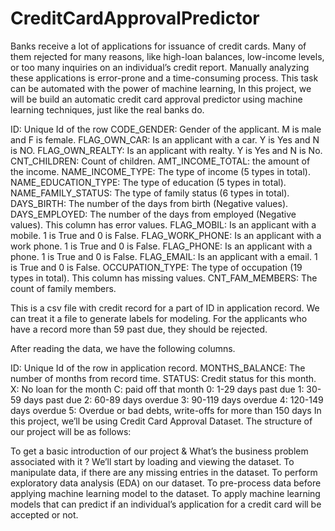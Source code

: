 # CreditCardApprovalPredictor
Banks receive a lot of applications for issuance of credit cards. Many of them rejected for many reasons, like high-loan balances, low-income levels, or too many inquiries on an individual’s credit report. Manually analyzing these applications is error-prone and a time-consuming process. This task can be automated with the power of machine learning, In this project, we will be build an automatic credit card approval predictor using machine learning techniques, just like the real banks do.

ID: Unique Id of the row
CODE_GENDER: Gender of the applicant. M is male and F is female.
FLAG_OWN_CAR: Is an applicant with a car. Y is Yes and N is NO.
FLAG_OWN_REALTY: Is an applicant with realty. Y is Yes and N is No.
CNT_CHILDREN: Count of children.
AMT_INCOME_TOTAL: the amount of the income.
NAME_INCOME_TYPE: The type of income (5 types in total).
NAME_EDUCATION_TYPE: The type of education (5 types in total).
NAME_FAMILY_STATUS: The type of family status (6 types in total).
DAYS_BIRTH: The number of the days from birth (Negative values).
DAYS_EMPLOYED: The number of the days from employed (Negative values). This column has error values.
FLAG_MOBIL: Is an applicant with a mobile. 1 is True and 0 is False.
FLAG_WORK_PHONE: Is an applicant with a work phone. 1 is True and 0 is False.
FLAG_PHONE: Is an applicant with a phone. 1 is True and 0 is False.
FLAG_EMAIL: Is an applicant with a email. 1 is True and 0 is False.
OCCUPATION_TYPE: The type of occupation (19 types in total). This column has missing values.
CNT_FAM_MEMBERS: The count of family members.


This is a csv file with credit record for a part of ID in application record. We can treat it a file to generate labels for modeling. For the applicants who have a record more than 59 past due, they should be rejected.

After reading the data, we have the following columns.

ID: Unique Id of the row in application record.
MONTHS_BALANCE: The number of months from record time.
STATUS: Credit status for this month.
X: No loan for the month
C: paid off that month
0: 1-29 days past due
1: 30-59 days past due
2: 60-89 days overdue
3: 90-119 days overdue
4: 120-149 days overdue
5: Overdue or bad debts, write-offs for more than 150 days
In this project, we’ll be using Credit Card Approval Dataset. The structure of our project will be as follows:

To get a basic introduction of our project & What’s the business problem associated with it ?
We’ll start by loading and viewing the dataset.
To manipulate data, if there are any missing entries in the dataset.
To perform exploratory data analysis (EDA) on our dataset.
To pre-process data before applying machine learning model to the dataset.
To apply machine learning models that can predict if an individual’s application for a credit card will be accepted or not.
